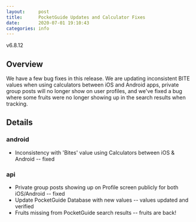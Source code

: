 ```yaml
---
layout:     post
title:      PocketGuide Updates and Calculator Fixes
date:       2020-07-01 19:10:43
categories: info
---
```


v6.8.12

## Overview
We have a few bug fixes in this release. We are updating inconsistent BITE
values when using calculators between iOS and Android apps, private group posts
will no longer show on user profiles, and we've fixed a bug where some fruits
were no longer showing up in the search results when tracking.

## Details
### android
* Inconsistency with 'Bites' value using Calculators between iOS & Android --
  fixed
### api
* Private group posts showing up on Profile screen publicly for both iOS/Android
  -- fixed
* Update PocketGuide Database with new values -- values updated and verified
* Fruits missing from PocketGuide search results -- fruits are back!
